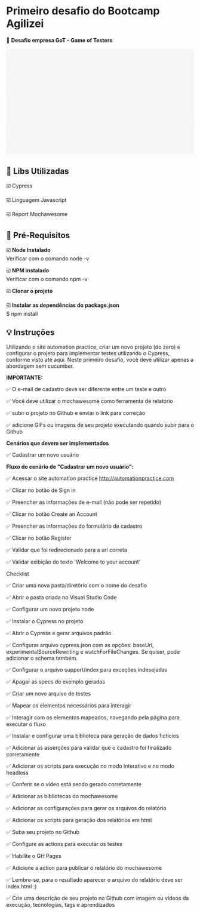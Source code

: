 # Primeiro desafio do Bootcamp Agilizei

🚀 **Desafio empresa GoT - Game of Testers**

![Alt Text](https://github.com/jualmeida/desafio1/blob/master/cypress/support/videoReadme/desafio1.gif)


## 🎯 Libs Utilizadas

:ballot_box_with_check: Cypress

:ballot_box_with_check: Linguagem Javascript

:ballot_box_with_check: Report Mochawesome

## 🎯 Pré-Requisitos

:ballot_box_with_check: <b> Node Instalado </b></br> 
Verificar com o comando node -v </br>

:ballot_box_with_check: <b> NPM instalado </b></br>
Verificar com o comando npm -v  </br>

:ballot_box_with_check: <b> Clonar o projeto</b></br>

:ballot_box_with_check: <b> Instalar as dependências do package.json </b> </br>
 $ npm install</br>

## 💡 Instruções

Utilizando o site automation practice, criar um novo projeto (do zero) e configurar o projeto para implementar testes utilizando o Cypress, conforme visto até aqui. Neste primeiro desafio, você deve utilizar apenas a abordagem sem cucumber.

**IMPORTANTE:**

:white_check_mark: O e-mail de cadastro deve ser diferente entre um teste e outro

:white_check_mark: Você deve utilizar o mochawesome como ferramenta de relatório

:white_check_mark: subir o projeto no Github e enviar o link para correção

:white_check_mark: adicione GIFs ou imagens de seu projeto executando quando subir para o Github

**Cenários que devem ser implementados**

:white_check_mark: Cadastrar um novo usuário

**Fluxo do cenário de "Cadastrar um novo usuário":**

:white_check_mark: Acessar o site automation practice http://automationpractice.com

:white_check_mark: Clicar no botão de Sign in

:white_check_mark: Preencher as informações de e-mail (não pode ser repetido)

:white_check_mark: Clicar no botão Create an Account

:white_check_mark: Preencher as informações do formulário de cadastro

:white_check_mark: Clicar no botão Register

:white_check_mark: Validar que foi redirecionado para a url correta

:white_check_mark: Validar exibição do texto 'Welcome to your account'

Checklist

:white_check_mark: Criar uma nova pasta/diretório com o nome do desafio

:white_check_mark: Abrir o pasta criada no Visual Studio Code

:white_check_mark: Configurar um novo projeto node

:white_check_mark: Instalar o Cypress no projeto

:white_check_mark: Abrir o Cypress e gerar arquivos padrão

:white_check_mark: Configurar arquivo cypress.json com as opções: baseUrl, experimentalSourceRewriting e watchForFileChanges. Se quiser, pode adicionar o schema também.

:white_check_mark: Configurar o arquivo support/index para exceções indesejadas

:white_check_mark: Apagar as specs de exemplo geradas

:white_check_mark: Criar um novo arquivo de testes

:white_check_mark: Mapear os elementos necessários para interagir

:white_check_mark: Interagir com os elementos mapeados, navegando pela página para executar o fluxo

:white_check_mark: Instalar e configurar uma biblioteca para geração de dados fictícios

:white_check_mark: Adicionar as asserções para validar que o cadastro foi finalizado corretamente

:white_check_mark: Adicionar os scripts para execução no modo interativo e no modo headless

:white_check_mark: Conferir se o vídeo está sendo gerado corretamente

:white_check_mark: Adicionar as bibliotecas do mochawesome

:white_check_mark: Adicionar as configurações para gerar os arquivos do relatório

:white_check_mark: Adicionar os scripts para geração dos relatórios em html

:white_check_mark: Suba seu projeto no Github

:white_check_mark: Configure as actions para executar os testes

:white_check_mark: Habilite o GH Pages

:white_check_mark: Adicione a action para publicar o relatório do mochawesome

:white_check_mark: Lembre-se, para o resultado aparecer o arquivo do relatório deve ser index.html :)

:white_check_mark: Crie uma descrição de seu projeto no Github com imagem ou vídeos da execução, tecnologias, tags e aprendizados
